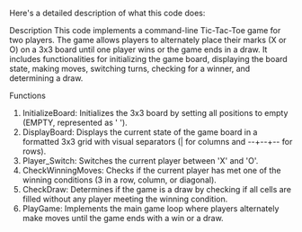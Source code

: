
Here's a detailed description of what this code does:

Description
This code implements a command-line Tic-Tac-Toe game for two players. The game allows players to alternately place their marks (X or O) on a 3x3 board until one player wins or the game ends in a draw. It includes functionalities for initializing the game board, displaying the board state, making moves, switching turns, checking for a winner, and determining a draw. 

Functions
1. InitializeBoard: Initializes the 3x3 board by setting all positions to empty (EMPTY, represented as ' ').
3. DisplayBoard: Displays the current state of the game board in a formatted 3x3 grid with visual separators (| for columns and --+--+-- for rows).
4. Player_Switch: Switches the current player between 'X' and 'O'.
5. CheckWinningMoves: Checks if the current player has met one of the winning conditions (3 in a row, column, or diagonal).
6. CheckDraw: Determines if the game is a draw by checking if all cells are filled without any player meeting the winning condition.
7. PlayGame: Implements the main game loop where players alternately make moves until the game ends with a win or a draw.

